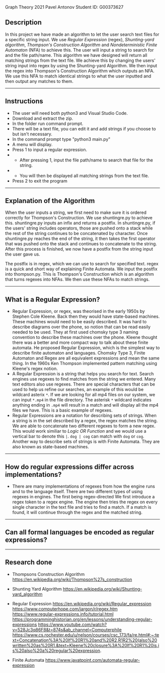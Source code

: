 Graph Theory 2021
Pavel Antonov
Student ID: G00373627

## Description

In this project we have made an algorithm to let the user search text files for a specific string input.
We use *Regular Expression* (regex), *Shunting-yard algorithm*, *Thompson's Construction Algorithm* and *Nondeterministic Finite Automaton* (NFA) to achieve this.
The user will input a string to search for and the file path/name. 
This algorithm we have designed will return all matching strings from the text file.
We achieve this by changing the users' string input into regex by using the Shunting-yard Algorithm.
We then input the regex into Thompson's Construction Algorithm which outputs an NFA.
We use this NFA to match identical strings to what the user inputted and then output any matches to them.

-------------------------

## Instructions

- The user will need both python3 and Visual Studio Code. 
- Download and extract the zip.
- In the folder run command prompt.
- There will be a text file, you can edit it and add strings if you choose to but isn't necessary.
- In the command prompt type "python3 main.py"
- A menu will display.
- Press 1 to input a regular expression.
- - After pressing 1, input the file path/name to search that file for the string.
- - You will then be displayed all matching strings from the text file.
- Press 2 to exit the program

-------------------------



## Explanation of the Algorithm

When the user inputs a string, we first need to make sure it is ordered correctly for Thompson's Construction.
We use shuntingre.py to achieve this. shuntingre.py inputs an infix and returns a postfix. In shuntingre.py, if the users' string includes operators, those 
are pushed onto a stack while the rest of the string continues to be concatenated by character. Once shuntingre.py reaches the end of the string, it then takes the first operator 
that was pushed onto the stack and continues to concatenate to the string. After this process is finished, we now have a postfix from the string input the user gave us.

The postfix is in regex, which we can use to search for specified text. regex is a quick and short way of explaining Finite Automata. 
We input the postfix into thompson.py. This is Thompson's Construction which is an algorithm that turns regexes into NFAs. We then use these NFAs to match strings.

-------------------------

## What is a Regular Expression?

- Regular Expression, or regex, was theorised in the early 1950s by Stephen Cole Kleene. 
Back then they would have state-based machines. These machines would need to be easily described.
It was hard to describe diagrams over the phone, so notion that can be read easily needed to be used. They at first used chomsky type 3 naming convention to describe these machines over the phone. Kleene thought there was a better and more compact way to talk about these finite automata. He proposed Regular Expression, which is the simplest way to describe finite automaton and languages. Chomsky Type 3, Finite Automaton and Regex are all equivalent expressions and mean the same thing. In the 1960s Ken Thompson implemented pattern matching using Kleene's regex notion.
- A Regular Expression is a string that helps you search for text. Search engines use regexes to find matches from the string we entered. Many text editors also use regexes. There are special characters that can be used to help us refine our searches, an example of this would be wildcard asterix `*`. If we are looking for all mp4 files on our system, we can input `*.mp4` in the file directory. The asterisk `*` wildcard indicates anything ending in `.mp4` will result in a match and will display all the mp4 files we have. This is a basic example of regexes. 
- Regular Expressions are a notation for describing sets of strings. When a string is in the set described by a regex, the regex matches the string. We are able to concatenate two different regexes to form a new regex. This would work similiar to *Logic OR Function* and we would use a vertical bar to denote this `|`. `dog | cog` can match with `dog` or `cog`. Another way to describe sets of strings is with Finite Automata. They are also known as state-based machines. 

-------------------------

## How do regular expressions differ across implementations?

- There are many implementations of regexes from how the engine runs and to the language itself. There are two different types of using regexes in engines. The first being regex-directed  We first introduce a regex token to a regex engine. The engine then tries the regex on every single character in the text file and tries to find a match. If a match is found, it will continue through the regex and the matched string. 

-------------------------

## Can all formal languages be encoded as regular expressions?

-------------------------

## Research done
- Thompsons Construction Algorithm
https://en.wikipedia.org/wiki/Thompson%27s_construction

- Shunting Yard Algorithm
https://en.wikipedia.org/wiki/Shunting-yard_algorithm

- Regular Expression
https://en.wikipedia.org/wiki/Regular_expression
https://www.computerhope.com/jargon/r/regex.htm
https://www.regular-expressions.info/tutorial.html
https://programminghistorian.org/en/lessons/understanding-regular-expressions
https://www.youtube.com/watch?v=528Jc3q86F8&t=874s&ab_channel=Computerphile
https://www.cs.rochester.edu/u/nelson/courses/csc_173/fa/re.html#:~:text=Concatenation%3A%20If%20R1%20and%20R2,R1R2%20(also%20written%20as%20R1.&text=Kleene%20closure%3A%20If%20R1%20is,is%20also%20a%20regular%20expression.

- Finite Automata
https://www.javatpoint.com/automata-regular-expression